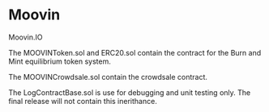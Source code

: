 # Moovin
Moovin.IO

The MOOVINToken.sol and ERC20.sol contain the contract for the Burn and Mint equilibrium token system.

The  MOOVINCrowdsale.sol contain the crowdsale contract.

The LogContractBase.sol is use for debugging and unit testing only. The final release will not contain this inerithance.
